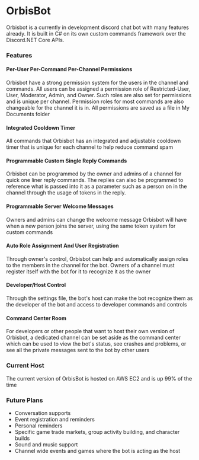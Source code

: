 # OrbisBot
Orbisbot is a currently in development discord chat bot with many features already. It is built in C# on its own custom commands framework over the Discord.NET Core APIs.

### Features

#### Per-User Per-Command Per-Channel Permissions
Orbisbot have a strong permission system for the users in the channel and commands. All users can be assigned a permission role of Restricted-User, User, Moderator, Admin, and Owner. Such roles are also set for permissions and is unique per channel. Permission roles for most commands are also changeable for the channel it is in. All permissions are saved as a file in My Documents folder

#### Integrated Cooldown Timer
All commands that Orbisbot has an integrated and adjustable cooldown timer that is unique for each channel to help reduce command spam

#### Programmable Custom Single Reply Commands
Orbisbot can be programmed by the owner and admins of a channel for quick one liner reply commands. The replies can also be programmed to reference what is passed into it as a parameter such as a person on in the channel through the usage of tokens in the reply.

#### Programmable Server Welcome Messages
Owners and admins can change the welcome message Orbisbot will have when a new person joins the server, using the same token system for custom commands

#### Auto Role Assignment And User Registration
Through owner's control, Orbisbot can help and automatically assign roles to the members in the channel for the bot. Owners of a channel must register itself with the bot for it to recognize it as the owner

#### Developer/Host Control
Through the settings file, the bot's host can make the bot recognize them as the developer of the bot and access to developer commands and controls

#### Command Center Room
For developers or other people that want to host their own version of Orbisbot, a dedicated channel can be set aside as the command center which can be used to view the bot's status, see crashes and problems, or see all the private messages sent to the bot by other users

### Current Host
The current version of OrbisBot is hosted on AWS EC2 and is up 99% of the time

### Future Plans
* Conversation supports
* Event registration and reminders
* Personal reminders
* Specific game trade markets, group activity building, and character builds
* Sound and music support
* Channel wide events and games where the bot is acting as the host
